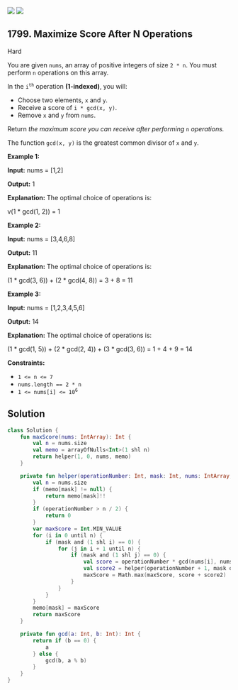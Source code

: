 [![](https://img.shields.io/github/stars/javadev/LeetCode-in-Kotlin?label=Stars&style=flat-square)](https://github.com/javadev/LeetCode-in-Kotlin)
[![](https://img.shields.io/github/forks/javadev/LeetCode-in-Kotlin?label=Fork%20me%20on%20GitHub%20&style=flat-square)](https://github.com/javadev/LeetCode-in-Kotlin/fork)

## 1799\. Maximize Score After N Operations

Hard

You are given `nums`, an array of positive integers of size `2 * n`. You must perform `n` operations on this array.

In the <code>i<sup>th</sup></code> operation **(1-indexed)**, you will:

*   Choose two elements, `x` and `y`.
*   Receive a score of `i * gcd(x, y)`.
*   Remove `x` and `y` from `nums`.

Return _the maximum score you can receive after performing_ `n` _operations._

The function `gcd(x, y)` is the greatest common divisor of `x` and `y`.

**Example 1:**

**Input:** nums = [1,2]

**Output:** 1

**Explanation:** The optimal choice of operations is:

v(1 \* gcd(1, 2)) = 1

**Example 2:**

**Input:** nums = [3,4,6,8]

**Output:** 11

**Explanation:** The optimal choice of operations is:

(1 \* gcd(3, 6)) + (2 \* gcd(4, 8)) = 3 + 8 = 11

**Example 3:**

**Input:** nums = [1,2,3,4,5,6]

**Output:** 14

**Explanation:** The optimal choice of operations is:

(1 \* gcd(1, 5)) + (2 \* gcd(2, 4)) + (3 \* gcd(3, 6)) = 1 + 4 + 9 = 14

**Constraints:**

*   `1 <= n <= 7`
*   `nums.length == 2 * n`
*   <code>1 <= nums[i] <= 10<sup>6</sup></code>

## Solution

```kotlin
class Solution {
    fun maxScore(nums: IntArray): Int {
        val n = nums.size
        val memo = arrayOfNulls<Int>(1 shl n)
        return helper(1, 0, nums, memo)
    }

    private fun helper(operationNumber: Int, mask: Int, nums: IntArray, memo: Array<Int?>): Int {
        val n = nums.size
        if (memo[mask] != null) {
            return memo[mask]!!
        }
        if (operationNumber > n / 2) {
            return 0
        }
        var maxScore = Int.MIN_VALUE
        for (i in 0 until n) {
            if (mask and (1 shl i) == 0) {
                for (j in i + 1 until n) {
                    if (mask and (1 shl j) == 0) {
                        val score = operationNumber * gcd(nums[i], nums[j])
                        val score2 = helper(operationNumber + 1, mask or (1 shl i) or (1 shl j), nums, memo)
                        maxScore = Math.max(maxScore, score + score2)
                    }
                }
            }
        }
        memo[mask] = maxScore
        return maxScore
    }

    private fun gcd(a: Int, b: Int): Int {
        return if (b == 0) {
            a
        } else {
            gcd(b, a % b)
        }
    }
}
```